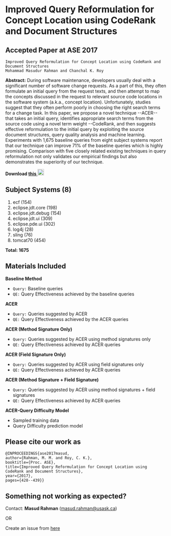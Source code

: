 


# Improved Query Reformulation for Concept Location using CodeRank and Document Structures

Accepted Paper at ASE 2017
---------------------------------
```
Improved Query Reformulation for Concept Location using CodeRank and Document Structures
Mohammad Masudur Rahman and Chanchal K. Roy
```

**Abstract:** During software maintenance, developers usually deal with a significant number of software change requests. 
As a part of this, they often formulate an initial query from the request texts, and then attempt to map the concepts 
discussed in the request to relevant source code locations in the software system (a.k.a., concept location). 
Unfortunately, studies suggest that they often perform poorly in choosing the right search terms for a change task. 
In this paper, we propose a novel technique --ACER-- that takes an initial query, identifies appropriate search 
terms from the source code using a novel term weight --CodeRank, and then suggests effective reformulation to the 
initial query by exploiting the source document structures, query quality analysis and machine learning. 
Experiments with 1,675 baseline queries from eight subject systems report that our technique can improve 
71% of the baseline queries which is highly promising. Comparison with five closely related existing 
techniques in query reformulation not only validates our empirical findings but also demonstrates the 
superiority of our technique.

 **Download [this  <img src="http://homepage.usask.ca/~masud.rahman/img/pdf.png"
     alt="PDF" heigh="20px" width="20" />](http://homepage.usask.ca/~masud.rahman/papers/masud-ASE2017-pp.pdf)**



Subject Systems (8)
-------------------------------
1. ecf (154)
2.  eclipse.jdt.core (198)
3. eclipse.jdt.debug (154)
4.  eclipse.jdt.ui (309)
5. eclipse.pde.ui (302)
6. log4j (28)
7. sling (76)
8. tomcat70 (454)
 
**Total: 1675**

Materials Included
-----------------------------------------
**Baseline Method**
 - ```Query:``` Baseline queries
 - ```QE:``` Query Effectiveness achieved by the baseline queries

**ACER**
 - ```Query:``` Queries suggested by ACER
 - ```QE:``` Query Effectiveness achieved by the ACER queries
 
 **ACER (Method Signature Only)**
 - ```Query:``` Queries suggested by ACER using method signatures only
 - ```QE:``` Query Effectiveness achieved by ACER queries

 **ACER (Field Signature Only)**
 - ```Query:``` Queries suggested by ACER using field signatures only 
 - ```QE:``` Query Effectiveness achieved by ACER queries

 **ACER (Method Signature + Field Signature)**
 - ```Query:``` Queries suggested by ACER using method signatures + field signatures
 - ```QE:``` Query Effectiveness achieved by ACER queries
 
  **ACER-Query Difficulty Model**
 - Sampled training data
 - Query Difficulty prediction model
 

## Please cite our work as

```
@INPROCEEDINGS{ase2017masud, 
author={Rahman, M. M. and Roy, C. K.}, 
booktitle={Proc. ASE}, 
title={Improved Query Reformulation for Concept Location using CodeRank and Document Structures}, 
year={2017}, 
pages={428--439}}

```




## Something not working as expected?

Contact:  **Masud Rahman**  ([masud.rahman@usask.ca](mailto:masud.rahman@usask.ca))

OR

Create an issue from  [here](https://github.com/masud-technope/ACER-Replication-Package-ASE2017/issues/new)
